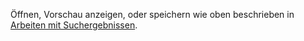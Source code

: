 <!-- markdownlint-disable-file MD041 -->
Öffnen, Vorschau anzeigen, oder speichern wie oben beschrieben in [Arbeiten mit Suchergebnissen](use-results.md#results).

